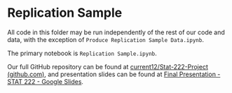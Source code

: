 # Replication Sample

All code in this folder may be run independently of the rest of our code and data, with the exception of `Produce Replication Sample Data.ipynb`.

The primary notebook is `Replication Sample.ipynb`.

Our full GitHub repository can be found at [current12/Stat-222-Project (github.com)](https://github.com/current12/Stat-222-Project), and presentation slides can be found at [Final Presentation - STAT 222 - Google Slides](https://docs.google.com/presentation/d/1_AsMCNPxlaVB9atzXuxOjec1JGyA50DL5t6Grjlt5L8/edit#slide=id.p).
